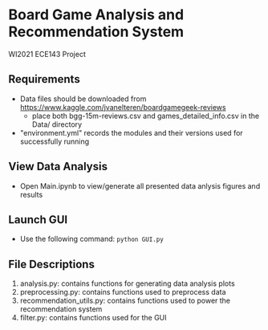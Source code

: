 # Board Game Analysis and Recommendation System
WI2021 ECE143 Project

## Requirements
- Data files should be downloaded from https://www.kaggle.com/jvanelteren/boardgamegeek-reviews
	- place both bgg-15m-reviews.csv and games_detailed_info.csv in the Data/ directory
- "environment.yml" records the modules and their versions used for successfully running 

## View Data Analysis
- Open Main.ipynb to view/generate all presented data anlysis figures and results

## Launch GUI
- Use the following command: `python GUI.py`

## File Descriptions
1. analysis.py: contains functions for generating data analysis plots
2. preprocessing.py: contains functions used to preprocess data
3. recommendation_utils.py: contains functions used to power the recommendation system
4. filter.py: contains functions used for the GUI